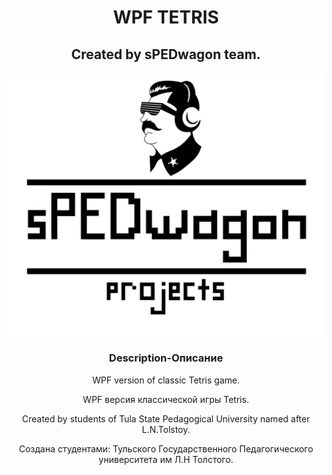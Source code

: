 <h1 align="center">WPF TETRIS</h1>

<h2 align="center"> Created by sPEDwagon team. </h2>

![logo](https://github.com/OneCellDM/WpfTetris/blob/master/spedwagon.png)

<h3 align="center">Description-Описание</h3>
<p align="center">WPF version of classic Tetris game.
<p align="center" >WPF версия классической игры Tetris.
<p align="center">Created by students of Tula State Pedagogical University named after L.N.Tolstoy.
<p align="center">Создана студентами: Тульского Государственного Педагогического университета им Л.Н Толстого.

